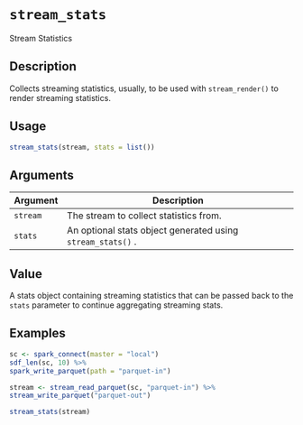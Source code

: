 # `stream_stats`

Stream Statistics


## Description

Collects streaming statistics, usually, to be used with `stream_render()` 
 to render streaming statistics.


## Usage

```r
stream_stats(stream, stats = list())
```


## Arguments

Argument      |Description
------------- |----------------
`stream`     |     The stream to collect statistics from.
`stats`     |     An optional stats object generated using `stream_stats()` .


## Value

A stats object containing streaming statistics that can be passed
 back to the `stats` parameter to continue aggregating streaming stats.


## Examples

```r
sc <- spark_connect(master = "local")
sdf_len(sc, 10) %>%
spark_write_parquet(path = "parquet-in")

stream <- stream_read_parquet(sc, "parquet-in") %>%
stream_write_parquet("parquet-out")

stream_stats(stream)
```


